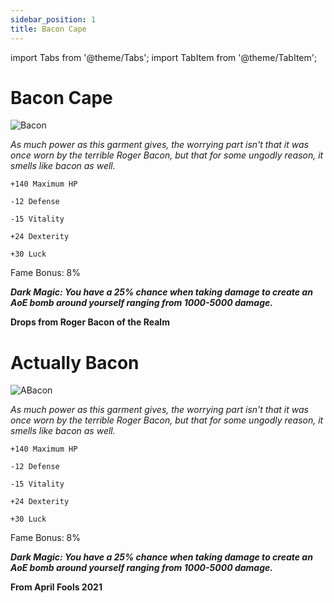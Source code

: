 ```yaml
---
sidebar_position: 1
title: Bacon Cape
---
```


import Tabs from '@theme/Tabs';
import TabItem from '@theme/TabItem';

<Tabs>
  <TabItem value="Bacon Cape" label="Bacon Cape" default>

# Bacon Cape

![Bacon](https://cdn.discordapp.com/attachments/953134990428868629/1029665611095228437/baconcape.png)

<i>As much power as this garment gives, the worrying part isn't that it was once worn by the terrible Roger Bacon, but that for some ungodly reason, it smells like bacon as well.</i>

    +140 Maximum HP
    
    -12 Defense
    
    -15 Vitality
    
    +24 Dexterity
    
    +30 Luck
    
Fame Bonus: 8%

***Dark Magic: You have a 25% chance when taking damage to create an AoE bomb around yourself ranging from 1000-5000 damage.***

**Drops from Roger Bacon of the Realm**

  </TabItem>
  <TabItem value="Actually Bacon" label="Actually Bacon">

# Actually Bacon

![ABacon](https://vwiki.valorserver.com/api/item/picture/actually%20bacon)

<i>As much power as this garment gives, the worrying part isn't that it was once worn by the terrible Roger Bacon, but that for some ungodly reason, it smells like bacon as well.</i>

    +140 Maximum HP
    
    -12 Defense
    
    -15 Vitality
    
    +24 Dexterity
    
    +30 Luck
    
Fame Bonus: 8%

***Dark Magic: You have a 25% chance when taking damage to create an AoE bomb around yourself ranging from 1000-5000 damage.***

**From April Fools 2021**

  </TabItem>
</Tabs>
